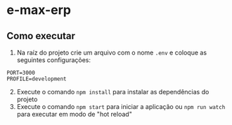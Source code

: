 # e-max-erp

## Como executar
 1. Na raíz do projeto crie um arquivo com o nome `.env` e coloque as seguintes configurações:

```
PORT=3000
PROFILE=development
```

2. Execute o comando `npm install` para instalar as dependências do projeto
3. Execute o comando `npm start` para iniciar a aplicação ou `npm run watch` para executar em modo de "hot reload"
